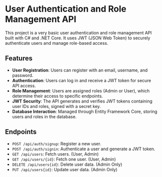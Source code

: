 # User Authentication and Role Management API

This project is a very basic user authentication and role management API built with C# and .NET Core. It uses JWT (JSON Web Token) to securely authenticate users and manage role-based access.

## Features

- **User Registration**: Users can register with an email, username, and password.
- **Authentication**: Users can log in and receive a JWT token for secure API access.
- **Role Management**: Users are assigned roles (Admin or User), which determine their access to specific endpoints.
- **JWT Security**: The API generates and verifies JWT tokens containing user IDs and roles, signed with a secret key.
- **Database Interaction**: Managed through Entity Framework Core, storing users and roles in the database.

## Endpoints

- `POST /api/auth/signup`: Register a new user.
- `POST /api/auth/signin`: Authenticate a user and generate a JWT token.
- `GET /api/users`: Fetch users. (User, Admin)
- `GET /api/users/{id}`: Fetch one user. (User, Admin)
- `DELETE /api/users{id}`: Delete user data. (Admin Only)
- `PUT /api/users{id}`: Update user data. (Admin Only)
